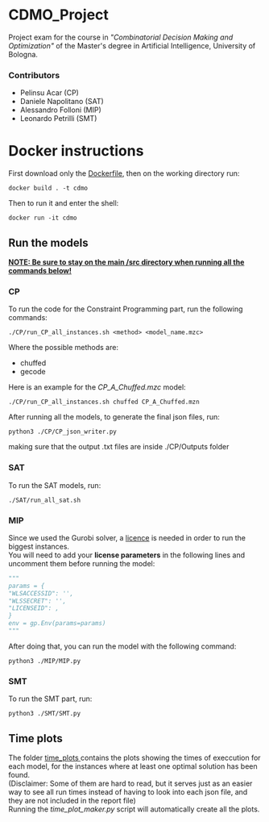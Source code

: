 # CDMO_Project
Project exam for the course in _"Combinatorial Decision Making and Optimization"_ of the Master's degree in Artificial Intelligence, University of Bologna.
### Contributors
- Pelinsu Acar (CP)
- Daniele Napolitano (SAT)
- Alessandro Folloni (MIP)
- Leonardo Petrilli (SMT)

# Docker instructions
First download only the <a href="https://github.com/pelinsuacar/CDMO_Project/blob/main/Dockerfile">Dockerfile</a>, then on the working directory run:

```
docker build . -t cdmo
```
Then to run it and enter the shell:
```
docker run -it cdmo
```
## Run the models
<ins>**NOTE: Be sure to stay on the main /src directory when running all the commands below!**</ins>

### CP
To run the code for the Constraint Programming part, run the following commands:
```
./CP/run_CP_all_instances.sh <method> <model_name.mzc>
```
Where the possible methods are:
- chuffed
- gecode

Here is an example for the _CP_A_Chuffed.mzc_ model:
```
./CP/run_CP_all_instances.sh chuffed CP_A_Chuffed.mzn
```

After running all the models, to generate the final json files, run:
```
python3 ./CP/CP_json_writer.py
```
making sure that the output .txt files are inside ./CP/Outputs folder

### SAT
To run the SAT models, run:
```
./SAT/run_all_sat.sh
```

### MIP
Since we used the Gurobi solver, a <a href="https://www.gurobi.com/solutions/gurobi-optimizer/?campaignid=2027425882&adgroupid=138872525680&creative=596136109143&keyword=gurobi%20license&matchtype=e&_bn=g&gad_source=1&gclid=CjwKCAiAzc2tBhA6EiwArv-i6QzG3C48HySxbs07F6mmt1CsZH_kHf4i3Iz25G8J2SFh1Qj67lGefhoCAncQAvD_BwE">licence</a> is needed in order to run the biggest instances.<br>
You will need to add your **license parameters** in the following lines and uncomment them before running the model:
``` python
"""
params = {
"WLSACCESSID": '',
"WLSSECRET": '',
"LICENSEID": ,
}
env = gp.Env(params=params)
"""
```
After doing that, you can run the model with the following command:
```
python3 ./MIP/MIP.py
```

### SMT
To run the SMT part, run:
```
python3 ./SMT/SMT.py
```

## Time plots
The folder <a href="https://github.com/pelinsuacar/CDMO_Project/tree/main/time_plots"> time_plots </a> contains the plots showing the times of execcution for each model, for the instances where at least one optimal solution has been found. <br>
(Disclaimer: Some of them are hard to read, but it serves just as an easier way to see all run times instead of having to look into each json file, and they are not included in the report file)<br>
Running the _time_plot_maker.py_ script will automatically create all the plots. 

